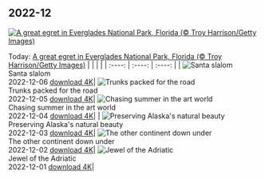 ## 2022-12
[![A great egret in Everglades National Park, Florida (© Troy Harrison/Getty Images)](https://cn.bing.com/th?id=OHR.GreatEgret_EN-US1489292796_UHD.jpg&w=1000)](https://cn.bing.com/th?id=OHR.GreatEgret_EN-US1489292796_UHD.jpg&pid=hp&w=3840&h=2160&rs=1&c=4)

Today: [A great egret in Everglades National Park, Florida (© Troy Harrison/Getty Images)](https://cn.bing.com/th?id=OHR.GreatEgret_EN-US1489292796_UHD.jpg&pid=hp&w=3840&h=2160&rs=1&c=4)
  |      |      |      |
| :----: | :----: | :----: |
| ![Santa slalom](https://cn.bing.com/th?id=OHR.StNick_EN-US1370158441_UHD.jpg&pid=hp&w=384&h=216&rs=1&c=4) <br/> Santa slalom <br/> 2022-12-06  [download 4K](https://cn.bing.com/th?id=OHR.StNick_EN-US1370158441_UHD.jpg&pid=hp&w=3840&h=2160&rs=1&c=4)| ![Trunks packed for the road](https://cn.bing.com/th?id=OHR.KilimanjaroElephants_EN-US1249382486_UHD.jpg&pid=hp&w=384&h=216&rs=1&c=4) <br/> Trunks packed for the road <br/> 2022-12-05  [download 4K](https://cn.bing.com/th?id=OHR.KilimanjaroElephants_EN-US1249382486_UHD.jpg&pid=hp&w=3840&h=2160&rs=1&c=4)| ![Chasing summer in the art world](https://cn.bing.com/th?id=OHR.MiamiDT_EN-US0878462019_UHD.jpg&pid=hp&w=384&h=216&rs=1&c=4) <br/> Chasing summer in the art world <br/> 2022-12-04  [download 4K](https://cn.bing.com/th?id=OHR.MiamiDT_EN-US0878462019_UHD.jpg&pid=hp&w=3840&h=2160&rs=1&c=4)|
| ![Preserving Alaska's natural beauty](https://cn.bing.com/th?id=OHR.BraidedRiverDelta_EN-US0693594934_UHD.jpg&pid=hp&w=384&h=216&rs=1&c=4) <br/> Preserving Alaska's natural beauty <br/> 2022-12-03  [download 4K](https://cn.bing.com/th?id=OHR.BraidedRiverDelta_EN-US0693594934_UHD.jpg&pid=hp&w=3840&h=2160&rs=1&c=4)| ![The other continent down under](https://cn.bing.com/th?id=OHR.AntarcticaDay_EN-US9921573438_UHD.jpg&pid=hp&w=384&h=216&rs=1&c=4) <br/> The other continent down under <br/> 2022-12-02  [download 4K](https://cn.bing.com/th?id=OHR.AntarcticaDay_EN-US9921573438_UHD.jpg&pid=hp&w=3840&h=2160&rs=1&c=4)| ![Jewel of the Adriatic](https://cn.bing.com/th?id=OHR.RovinjCroatia_EN-US9834093615_UHD.jpg&pid=hp&w=384&h=216&rs=1&c=4) <br/> Jewel of the Adriatic <br/> 2022-12-01  [download 4K](https://cn.bing.com/th?id=OHR.RovinjCroatia_EN-US9834093615_UHD.jpg&pid=hp&w=3840&h=2160&rs=1&c=4)|
